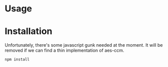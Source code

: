 Usage
=====


Installation
============

Unfortunately, there's some javascript gunk needed at the moment.
It will be removed if we can find a thin implementation of aes-ccm.

```
npm install
```
